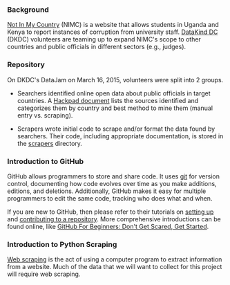 ### Background

[Not In My Country](https://www.notinmycountry.org/) (NIMC) is a website that allows students in Uganda and Kenya to report instances of corruption from university staff. [DataKind DC](http://www.datakind.org/howitworks/datachapters/datakind-dc/) (DKDC) volunteers are teaming up to expand NIMC's scope to other countries and public officials in different sectors (e.g., judges).

### Repository

On DKDC's DataJam on March 16, 2015, volunteers were split into 2 groups.

* Searchers identified online open data about public officials in target countries. A [Hackpad document](https://hackpad.com/Not-In-My-Country-httpswww.notinmycountry.org-RrVYW0iowGI) lists the sources identified and categorizes them by country and best method to mine them (manual entry vs. scraping).

* Scrapers wrote initial code to scrape and/or format the data found by searchers. Their code, including appropriate documentation, is stored in the [scrapers](https://github.com/jm-contreras/not-in-my-country/tree/master/scrapers) directory.

### Introduction to GitHub

GitHub allows programmers to store and share code. It uses [git](http://en.wikipedia.org/wiki/Git_%28software%29) for version control, documenting how code evolves over time as you make additions, editions, and deletions. Additionally, GitHub makes it easy for multiple programmers to edit the same code, tracking who does what and when.

If you are new to GitHub, then please refer to their tutorials on [setting up](https://help.github.com/articles/set-up-git/) and [contributing to a repository](https://help.github.com/articles/making-changes/). More comprehensive introductions can be found online, like [GitHub For Beginners: Don't Get Scared, Get Started](http://readwrite.com/2013/09/30/understanding-github-a-journey-for-beginners-part-1).

### Introduction to Python Scraping

[Web scraping](http://en.wikipedia.org/wiki/Web_scraping) is the act of using a computer program to extract information from a website. Much of the data that we will want to collect for this project will require web scraping.
